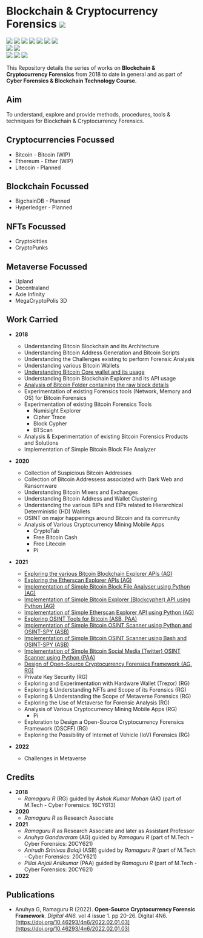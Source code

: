 # Blockchain & Cryptocurrency Forensics ![](https://img.shields.io/badge/-Live-brightgreen)
![](https://img.shields.io/badge/Batch-17CYS-green) ![](https://img.shields.io/badge/Batch-20CYS-green) ![](https://img.shields.io/badge/Batch-21CYS-green) ![](https://img.shields.io/badge/Focus-Blockchain_Forensics-yellow) ![](https://img.shields.io/badge/Focus-Cryptocurrency_Forensics-yellow) ![](https://img.shields.io/badge/Focus-NFT_Forensics-yellow) ![](https://img.shields.io/badge/Focus-Metaverse_Forensics-yellow) <br/>
![](https://img.shields.io/badge/Cryptocurrency-Bitcoin-blue) ![](https://img.shields.io/badge/Cryptocurrency-Ethereum-blue) <br/>
![](https://img.shields.io/badge/Blockchain-Bitcoin-blue) ![](https://img.shields.io/badge/Blockchain-Ethereum-blue)  ![](https://img.shields.io/badge/Blockchain-Hyperledger-blue)

This Repository details the series of works on **Blockchain & Cryptocurrency Forensics** from 2018 to date in general and as part of **Cyber Forensics & Blockchain Technology Course.**

## Aim 

To understand, explore and provide methods, procedures, tools & techniques for Blockchain & Cryptocurrency Forensics.

## Cryptocurrencies Focussed

  - Bitcoin - Bitcoin (WIP)
  - Ethereum - Ether (WIP) 
  - Litecoin - Planned

## Blockchain Focussed

  - BigchainDB - Planned
  - Hyperledger - Planned

## NFTs Focussed

  - Cryptokitties 
  - CryptoPunks

## Metaverse Focussed
 
 - Upland
 - Decentraland
 - Axie Infinity
 - MegaCryptoPolis 3D

## Work Carried 

  - **2018**
    - Understanding Bitcoin Blockchain and its Architecture
    - Understanding Bitcoin Address Generation and Bitcoin Scripts
    - Understanding the Challenges existing to perform Forensic Analysis
    - Understanding various Bitcoin Wallets 
    - [Understanding Bitcoin Core wallet and its usage](https://amrita-tifac-cyber-blockchain.github.io/Blockchain-and-Cryptocurrency-Forensics/Blockchain/Bitcoin/)
    - Understanding Bitcoin Blockchain Explorer and its API usage
    - [Analysis of Bitcoin Folder containing the raw block details](https://amrita-tifac-cyber-blockchain.github.io/Blockchain-and-Cryptocurrency-Forensics/Blockchain/Bitcoin/) 
    - Experimentation of existing Forensics tools (Network, Memory and OS) for Bitcoin Forensics
    - Experimentation of existing Bitcoin Forensics Tools
      - Numisight Explorer
      - Cipher Trace
      - Block Cypher
      - BTScan
    - Analysis & Experimentation of existing Bitcoin Forensics Products and Solutions 
    - Implementation of Simple Bitcoin Block File Analyzer

  - **2020**
    - Collection of Suspicious Bitcoin Addresses 
    - Collection of Bitcoin Addressess associated with Dark Web and Ransomware
    - Understanding Bitcoin Mixers and Exchanges
    - Understanding Bitcoin Address and Wallet Clustering
    - Understanding the various BIPs and EIPs related to Hierarchical Deterministic (HD) Wallets 
    - OSINT on major happenings around Bitcoin and its community
    - Analysis of Various Cryptocurrency Mining Mobile Apps 
      - CryptoTab   
      - Free Bitcoin Cash 
      - Free Litecoin
      - Pi 
    
  - **2021**
    - [Exploring the various Bitcoin Blockchain Explorer APIs (AG)](https://amrita-tifac-cyber-blockchain.github.io/Blockchain-and-Cryptocurrency-Forensics/Blockchain/Bitcoin/)
    - [Exploring the Etherscan Explorer APIs (AG)](https://amrita-tifac-cyber-blockchain.github.io/Blockchain-and-Cryptocurrency-Forensics/Blockchain/Ethereum/)
    - [Implementation of Simple Bitcoin Block File Analyser using Python (AG)](https://amrita-tifac-cyber-blockchain.github.io/Blockchain-and-Cryptocurrency-Forensics/Blockchain/Bitcoin/)
    - [Implementation of Simple Bitcoin Explorer (Blockcypher) API using Python (AG)](https://amrita-tifac-cyber-blockchain.github.io/Blockchain-and-Cryptocurrency-Forensics/Blockchain/Bitcoin/)
    - [Implementation of Simple Etherscan Explorer API using Python (AG)](https://amrita-tifac-cyber-blockchain.github.io/Blockchain-and-Cryptocurrency-Forensics/Blockchain/Ethereum/)
    - [Exploring OSINT Tools for Bitcoin (ASB, PAA)](https://amrita-tifac-cyber-blockchain.github.io/Blockchain-and-Cryptocurrency-Forensics/OSINT/Bitcoin)
    - [Implementation of Simple Bitcoin OSINT Scanner using Python and OSINT-SPY (ASB)](https://amrita-tifac-cyber-blockchain.github.io/Blockchain-and-Cryptocurrency-Forensics/OSINT/Bitcoin)
    - [Implementation of Simple Bitcoin OSINT Scanner using Bash and OSINT-SPY (ASB)](https://amrita-tifac-cyber-blockchain.github.io/Blockchain-and-Cryptocurrency-Forensics/OSINT/Bitcoin)
    - [Implementation of Simple Bitcoin Social Media (Twitter) OSINT Scanner using Python (PAA)](https://amrita-tifac-cyber-blockchain.github.io/Blockchain-and-Cryptocurrency-Forensics/OSINT/Bitcoin)
    - [Design of Open-Source Cryptocurrency Forensics Framework (AG, RG)](OSCFF.md)
    - Private Key Security (RG)
    - Exploring and Experimentation with Hardware Wallet (Trezor) (RG)
    - Exploring & Understanding NFTs and Scope of its Forensics (RG)
    - Exploring & Understanding the Scope of Metaverse Forensics (RG)
    - Exploring the Use of Metaverse for Forensic Analysis (RG)
    - Analysis of Various Cryptocurrency Mining Mobile Apps (RG)
      - Pi 
    - Exploration to Design a Open-Source Cryptocurrency Forensics Framework (OSCFF) (RG)
    - Exploring the Possibility of Internet of Vehicle (IoV) Forensics (RG)

  - **2022**
    -  Challenges in Metaverse

## Credits  
  - **2018**
    - _Ramaguru R_ (RG) guided by _Ashok Kumar Mohan_ (AK) (part of M.Tech - Cyber Forensics: 16CY613)
  - **2020**
    - _Ramaguru R_ as Research Associate  
  - **2021**
    - _Ramaguru R_ as Research Associate and later as Assistant Professor 
    - _Anuhya Gandavaram_ (AG) guided by _Ramaguru R_ (part of M.Tech - Cyber Forensics: 20CY621)
    - _Anirudh Srinivas Balaji_ (ASB) guided by _Ramaguru R_ (part of M.Tech - Cyber Forensics: 20CY621)
    - _Pillai Anjali Anilkumar_ (PAA) guided by _Ramaguru R_ (part of M.Tech - Cyber Forensics: 20CY621)  
  - **2022**

## Publications
 - Anuhya G, Ramaguru R (2022). **Open-Source Cryptocurrency Forensic Framework**. _Digital 4N6._ vol 4 issue 1. pp 20-26. Digital 4N6. [https://doi.org/10.46293/4n6/2022.02.01.03](https://doi.org/10.46293/4n6/2022.02.01.03)
    
